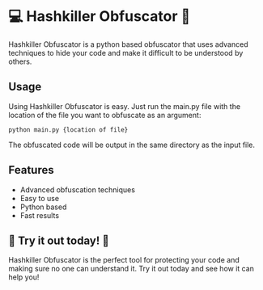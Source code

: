 # 💻 Hashkiller Obfuscator 🔏
Hashkiller Obfuscator is a python based obfuscator that uses advanced techniques to hide your code and make it difficult to be understood by others. 

## Usage
Using Hashkiller Obfuscator is easy. Just run the main.py file with the location of the file you want to obfuscate as an argument:

```python main.py {location of file}```


The obfuscated code will be output in the same directory as the input file.

## Features
- Advanced obfuscation techniques
- Easy to use
- Python based
- Fast results

## 🤩 Try it out today! 🤩
Hashkiller Obfuscator is the perfect tool for protecting your code and making sure no one can understand it. Try it out today and see how it can help you!
